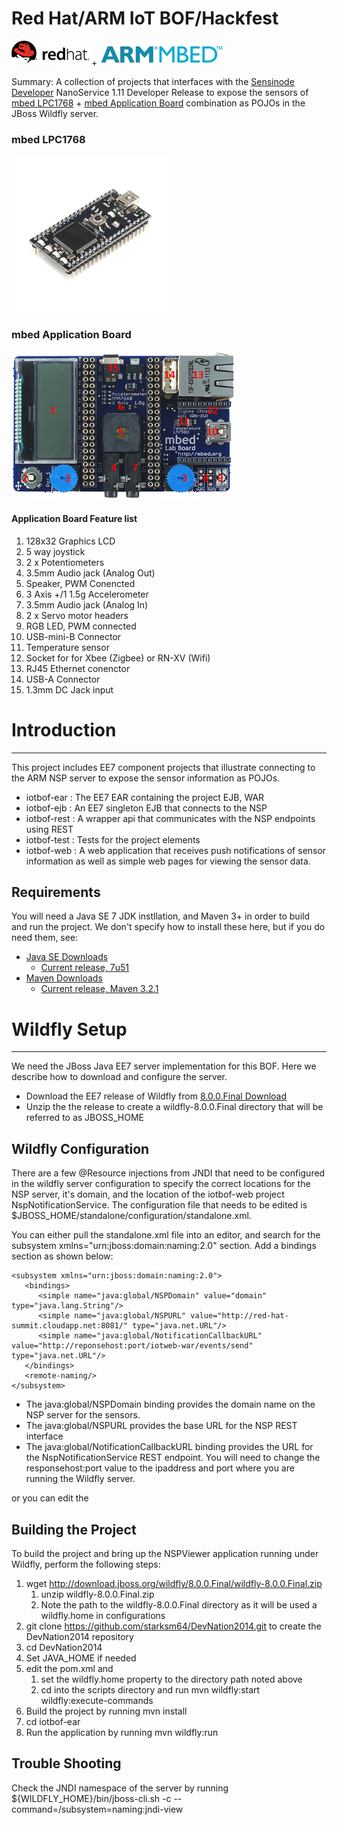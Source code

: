 # Red Hat/ARM IoT BOF/Hackfest
![Red Hat](images/rh-logo-blk.png) + ![](images/arm_mbed.jpg)

Summary: A collection of projects that interfaces with the
[Sensinode Developer](https://silver.arm.com/browse/SEN00) NanoService 1.11 Developer
Release to expose the sensors of [mbed LPC1768](https://mbed.org/platforms/mbed-LPC1768/) +
[mbed Application Board](https://mbed.org/components/mbed-Application-Board/) combination
as POJOs in the JBoss Wildfly server.

### mbed LPC1768
![](images/NXP_LPC1768.png)
### mbed Application Board
![](images/app_board_front_small_map1.png)
#### Application Board Feature list

1. 128x32 Graphics LCD
2. 5 way joystick
3. 2 x Potentiometers
4. 3.5mm Audio jack (Analog Out)
5. Speaker, PWM Conencted
6. 3 Axis +/1 1.5g Accelerometer
7. 3.5mm Audio jack (Analog In)
8. 2 x Servo motor headers
9. RGB LED, PWM connected
10. USB-mini-B Connector
11. Temperature sensor
12. Socket for for Xbee (Zigbee) or RN-XV (Wifi)
13. RJ45 Ethernet conenctor
14. USB-A Connector
15. 1.3mm DC Jack input

# Introduction
---------------------

This project includes EE7 component projects that illustrate connecting to the ARM NSP server to expose the sensor information as POJOs.

* iotbof-ear : The EE7 EAR containing the project EJB, WAR
* iotbof-ejb : An EE7 singleton EJB that connects to the NSP
* iotbof-rest : A wrapper api that communicates with the NSP endpoints using REST
* iotbof-test : Tests for the project elements
* iotbof-web : A web application that receives push notifications of sensor information
as well as simple web pages for viewing the sensor data.

## Requirements
You will need a Java SE 7 JDK instllation, and Maven 3+ in order to build and run the project. We don't specify how to install these here, but if you do need them, see:

* [Java SE Downloads](http://www.oracle.com/technetwork/java/javase/downloads/index.html)
  * [Current release, 7u51](http://www.oracle.com/technetwork/java/javase/downloads/jdk7-downloads-1880260.html)
* [Maven Downloads](http://maven.apache.org/download.cgi)
  * [Current release, Maven 3.2.1](http://mirrors.gigenet.com/apache/maven/maven-3/3.2.1/binaries/apache-maven-3.2.1-bin.tar.gz)


# Wildfly Setup
-------------------
We need the JBoss Java EE7 server implementation for this BOF. Here we describe how to download and configure the server.

* Download the EE7 release of Wildfly from [8.0.0.Final Download](http://download.jboss.org/wildfly/8.0.0.Final/wildfly-8.0.0.Final.zip)
* Unzip the the release to create a wildfly-8.0.0.Final directory that will be referred to as JBOSS_HOME

## Wildfly Configuration
There are a few @Resource injections from JNDI that need to be configured in the wildfly server configuration to specify the correct locations for the NSP server, it's domain, and the location of the iotbof-web project NspNotificationService. The configuration file that needs to be edited is $JBOSS_HOME/standalone/configuration/standalone.xml.

You can either pull the standalone.xml file into an editor, and search for the subsystem xmlns="urn:jboss:domain:naming:2.0" section. Add a bindings section as shown below:

    <subsystem xmlns="urn:jboss:domain:naming:2.0">
       <bindings>
          <simple name="java:global/NSPDomain" value="domain" type="java.lang.String"/>
          <simple name="java:global/NSPURL" value="http://red-hat-summit.cloudapp.net:8081/" type="java.net.URL"/>
          <simple name="java:global/NotificationCallbackURL" value="http://reponsehost:port/iotweb-war/events/send" type="java.net.URL"/>
       </bindings>
       <remote-naming/>
    </subsystem>

* The java:global/NSPDomain binding provides the domain name on the NSP server for the sensors.
* The java:global/NSPURL provides the base URL for the NSP REST interface
* The java:global/NotificationCallbackURL binding provides the URL for the NspNotificationService REST endpoint. You will need to change the responsehost:port value to the ipaddress and port where you are running the Wildfly server.

or you can edit the

## Building the Project
To build the project and bring up the NSPViewer application running under Wildfly, perform the following steps:

1. wget http://download.jboss.org/wildfly/8.0.0.Final/wildfly-8.0.0.Final.zip
    1. unzip wildfly-8.0.0.Final.zip
    2. Note the path to the wildfly-8.0.0.Final directory as it will be used a wildfly.home in configurations
2. git clone https://github.com/starksm64/DevNation2014.git to create the DevNation2014 repository
3. cd DevNation2014
4. Set JAVA_HOME if needed
5. edit the pom.xml and
	1. set the wildfly.home property to the directory path noted above
	2. cd into the scripts directory and run mvn wildfly:start wildfly:execute-commands
6. Build the project by running mvn install
7. cd iotbof-ear
8. Run the application by running mvn wildfly:run

## Trouble Shooting

Check the JNDI namespace of the server by running
${WILDFLY_HOME}/bin/jboss-cli.sh -c --command=/subsystem=naming:jndi-view
